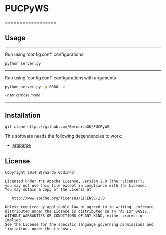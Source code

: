 # PUCPyWS
==================


## Usage

___
Run using 'config.conf' configurations

```bash 
python server.py
``` 
___
Run using 'config.conf' configurations with arguments

```bash 
python server.py -p 8080 -v
``` 
_<sup>-v for verbose mode</sup>_
___


## Installation

```
git clone https://github.com/BernardoGO/PUCPyWS
```

This software needs the following dependencies to work:
* [argparse](https://pypi.python.org/pypi/argparse)

License
-------

    Copyright 2014 Bernardo Godinho

    Licensed under the Apache License, Version 2.0 (the "License");
    you may not use this file except in compliance with the License.
    You may obtain a copy of the License at

       http://www.apache.org/licenses/LICENSE-2.0

    Unless required by applicable law or agreed to in writing, software
    distributed under the License is distributed on an "AS IS" BASIS,
    WITHOUT WARRANTIES OR CONDITIONS OF ANY KIND, either express or implied.
    See the License for the specific language governing permissions and
    limitations under the License.

